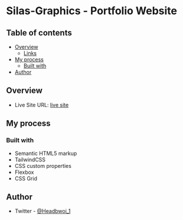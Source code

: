 # Silas-Graphics - Portfolio Website

## Table of contents

- [Overview](#overview)
  - [Links](#links)
- [My process](#my-process)
  - [Built with](#built-with)
- [Author](#author)

## Overview

- Live Site URL: [live site]()

## My process

### Built with

- Semantic HTML5 markup
- TailwindCSS
- CSS custom properties
- Flexbox
- CSS Grid

## Author

- Twitter - [@Headbwoi_1](https://twitter.com/Headbwoi_1?t=LlevHD7DsP9wNjm1pmqyWQ&s=09)
